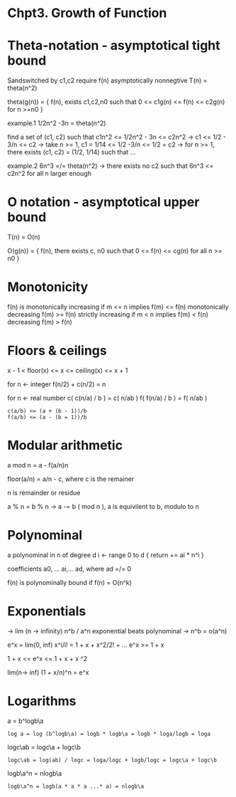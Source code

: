 Chpt3. Growth of Function
===

# Theta-notation - asymptotical tight bound

Sandswitched by c1,c2
require f(n) asymptotically nonnegtive
T(n) = theta(n^2)

theta(g(n)) = {
	f(n), exists c1,c2,n0 such that 0 <= c1g(n) <= f(n) <= c2g(n) for n >=n0
}

example.1	1/2n^2 -3n = theta(n^2)

find a set of (c1, c2) such that c1n^2 <= 1/2n^2 - 3n <= c2n^2
	-> c1 <= 1/2 - 3/n <= c2
	-> take n >= 1, c1 = 1/14 <= 1/2 -3/n <= 1/2 = c2 
	-> for n >= 1, there exists (c1, c2) = (1/2, 1/14) such that ...

example.2	6n^3 =/= theta(n^2)
	-> there exists no c2 such that 6n^3 <= c2n^2 for all n larger enough

# O notation - asymptotical upper bound
T(n) = O(n)

O(g(n)) = {
	f(n), there exists c, n0 such that 0 <= f(n) <= cg(n) for all n >= n0
}


# Monotonicity

f(n) is monotonically increasing if m <= n implies	f(m) <= f(n)
		monotonically decreasing					f(m) >= f(n)
		strictly increasing		 if m < n implies	f(m) < f(n)
				 decreasing							f(m) > f(n)

# Floors & ceilings

x - 1 < floor(x) <= x <= ceiling(x) <= x + 1

for n <- integer
	f(n/2) + c(n/2) = n

for n <- real number
	c( c(n/a) / b ) = c( n/ab )
	f( f(n/a) / b ) = f( n/ab )

	c(a/b) <= (a + (b - 1))/b
	f(a/b) <= (a - (b = 1))/b

# Modular arithmetic

a mod n = a - f(a/n)n

floor(a/n) = a/n - c, where c is the remainer

n is remainder or residue

a % n = b % n 
-> a -= b ( mod n ), a is equivilent to b, modulo to n

# Polynominal

a polynominal in n of degree d
i <- range 0 to d {
	return += ai * n^i
}

coefficients a0, ... ai,... ad, where ad =/= 0

f(n) is polynominally bound if f(n) = O(n^k)

# Exponentials

-> lim (n -> infinity) n^b / a^n
exponential beats polynominal -> n^b = o(a^n)

e^x = lim(0, inf) x^i/i! = 1 + x + x^2/2! + ...
e^x >= 1 + x

1 + x <= e^x <= 1 + x + x ^2

lim(n-> inf) (1 + x/n)^n = e^x

# Logarithms


a = b^logb\a

	log a = log (b^logb\a) = logb * logb\a = logb * loga/logb = loga

logc\ab = logc\a + logc\b

	logc\ab = log(ab) / logc = loga/logc + logb/logc = logc\a + logc\b

logb\a^n = nlogb\a

	logb\a^n = logb(a * a * a ...* a) = nlogb\a





